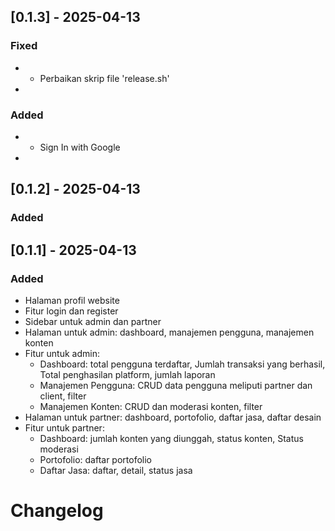 ## [0.1.3] - 2025-04-13
### Fixed
- - Perbaikan skrip file 'release.sh'
- 

### Added
- - Sign In with Google
- 

## [0.1.2] - 2025-04-13
### Added


## [0.1.1] - 2025-04-13
### Added
- Halaman profil website
- Fitur login dan register
- Sidebar untuk admin dan partner
- Halaman untuk admin: dashboard, manajemen pengguna, manajemen konten
- Fitur untuk admin: 
  - Dashboard: total pengguna terdaftar, Jumlah transaksi yang berhasil, Total penghasilan platform, jumlah laporan
  - Manajemen Pengguna: CRUD data pengguna meliputi partner dan client, filter
  - Manajemen Konten: CRUD dan moderasi konten, filter
- Halaman untuk partner: dashboard, portofolio, daftar jasa, daftar desain
- Fitur untuk partner:
  - Dashboard: jumlah konten yang diunggah, status konten, Status moderasi
  - Portofolio: daftar portofolio
  - Daftar Jasa: daftar, detail, status jasa


# Changelog

